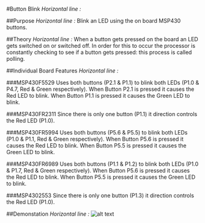 #Button Blink
_Horizontal line :_

##Purpose
_Horizontal line :_
Blink an LED using the on board MSP430 buttons.

##Theory
_Horizontal line :_
When a button gets pressed on the board an LED gets switched on or switched off. In order for this to occur the processor is constantly checking to see if a button gets pressed: this process is called polling. 

##Individual Board Features
_Horizontal line :_

###MSP430F5529
Uses both buttons (P2.1 & P1.1) to blink both LEDs (P1.0 & P4.7, Red & Green respectively). When Button P2.1 is pressed it causes the Red LED to blink. When Button P1.1 is pressed it causes the Green LED to blink.

###MSP430FR2311
Since there is only one button (P1.1) it direction controls the Red LED (P1.0).

###MSP430FR5994
Uses both buttons (P5.6 & P5.5) to blink both LEDs (P1.0 & P1.1, Red & Green respectively). When Button P5.6 is pressed it causes the Red LED to blink. When Button P5.5 is pressed it causes the Green LED to blink.

###MSP430FR6989
Uses both buttons (P1.1 & P1.2) to blink both LEDs (P1.0 & P1.7, Red & Green respectively). When Button P5.6 is pressed it causes the Red LED to blink. When Button P5.5 is pressed it causes the Green LED to blink.

###MSP4302553
Since there is only one button (P1.3) it direction controls the Red LED (P1.0).

##Demonstation
_Horizontal line :_
![alt text](https://github.com/RU09342/lab-2-blinking-leds-ambrosen8/blob/master/Button%20Blink/Assets/ButtonBlink.gif)